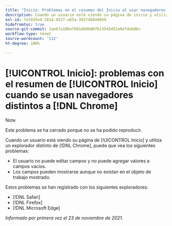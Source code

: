 ```yaml
---
title: "Inicio: Problemas en el resumen del Inicio al usar navegadores distintos de Chrome"
description: Cuando un usuario está viendo su página de inicio y utiliza un explorador que no sea Chrome, puede que vea los distintos problemas.
exl-id: 7e1935e4-2814-4527-a65a-301f4b9a9669
hidefromtoc: true
source-git-commit: 1aebfa10be7601db9b807b13545d52a6efdab06c
workflow-type: tm+mt
source-wordcount: '112'
ht-degree: 100%

---
```


# [!UICONTROL Inicio]: problemas con el resumen de [!UICONTROL Inicio] cuando se usan navegadores distintos a [!DNL Chrome]

>[!NOTE]
>
>Este problema se ha cerrado porque no se ha podido reproducir.


Cuando un usuario está viendo su página de [!UICONTROL Inicio] y utiliza un explorador distinto de [!DNL Chrome], puede que vea los siguientes problemas:

* El usuario no puede editar campos y no puede agregar valores a campos vacíos.
* Los campos pueden mostrarse aunque no existan en el objeto de trabajo mostrado.

Estos problemas se han registrado con los siguientes exploradores:

* [!DNL Safari]
* [!DNL Firefox]
* [!DNL Microsoft Edge]

_Informado por primera vez el 23 de noviembre de 2021._
